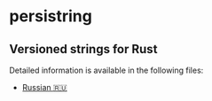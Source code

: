 # persistring

## Versioned strings for Rust

Detailed information is available in the following files:

- [Russian :ru:](./README-ru.md) 